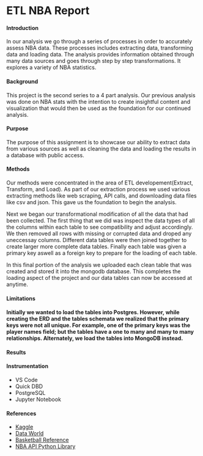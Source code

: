 # ETL NBA Report 

<h4> Introduction </h4>
<P> In our analysis we go through a series of processes in order to accurately assess NBA data. These processes includes extracting data, transforming data and loading data. The analysis provides information obtained through many data sources and goes through step by step transformations. It explores a variety of NBA statistics.  </p>

<h4>Background</h4>
<p> This project is the second series to a 4 part analysis. Our previous analysis was done on NBA stats with the intention to create insightful content and visualization that would then be used as the foundation for our continued analysis. </p>

<h4>Purpose</h4>
<p>The purpose of this assignment is to showcase our ability to extract data from various sources as well as cleaning the data and loading the results in a database with public access. </p>

<h4>Methods</h4>
<p> Our methods were concentrated in the area of ETL developement(Extract, Transform, and Load).
As part of our extraction process we used various extracting methods like web scraping, API calls, and downloading data files like csv and json. This gave us the foundation to begin the analysis.</p>

<p> Next we began our transformational modification of all the data that had been collected. The first thing that we did was inspect the data types of all the columns within each table to see compatibility and adjust accordingly. We then removed all rows with missing or corrupted data and droped any uneccessay columns. Different data tables were then joined together to create larger more complete data tables. Finally each table was given a primary key aswell as a foreign key to prepare for the loading of each table. </p>

<p>In this final portion of the analysis we uploaded each clean table that was created and stored it into the mongodb database. This completes the loading aspect of the project and our data tables can now be accessed at anytime.</p>

<h4>Limitations<h4>
<p>Initially we wanted to load the tables into Postgres. However, while creating the ERD and the tables schemata we realized that the primary keys were not all unique. For example, one of the primary keys was the player names field; but the tables have a one to many and many to many relationships. Alternately, we load the tables into MongoDB instead. </p>

<h4>Results</h4>
<p> </p>

<h4>Instrumentation</h4>
<ul>

<li>VS Code</li>
<li>Quick DBD</li>
<li>PostgreSQL</li>
<li>Jupyter Notebook</li>

</ul>

<h4>References</h4>
<ul>

<li> <a href="https://www.kaggle.com/">Kaggle</a></li>
<li> <a href="https://data.world/">Data World</a></li>
<li> <a href="https://www.basketball-reference.com/">Basketball Reference</a></li>
<li> <a href="pip install nba-api">NBA API Python Library</a></li>
</ul>

